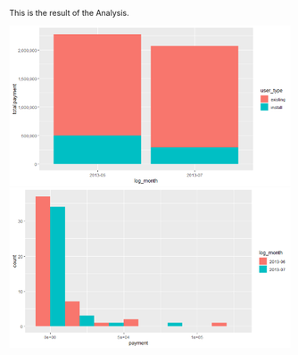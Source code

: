 This is the result of the Analysis.

<img src="./img/histogram1.png" width="600">




<img src="./img/histogram2.png" width="600">

